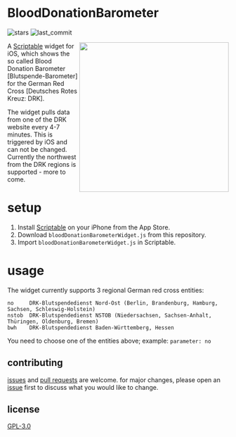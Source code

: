# BloodDonationBarometer

![stars](https://img.shields.io/github/stars/dusselmann/BloodDonationBarometer) ![last_commit](https://img.shields.io/github/last-commit/dusselmann/BloodDonationBarometer)

<img src="https://github.com/dusselmann/BloodDonationBarometer/blob/main/screenshot.jpeg?raw=true" alt="" width=340 align="right"/> 

A <a href="https://scriptable.app">Scriptable</a> widget for iOS, which shows the so called Blood Donation Barometer [Blutspende-Barometer] for the German Red Cross [Deutsches Rotes Kreuz: DRK].

The widget pulls data from one of the DRK website every 4-7 minutes. This is triggered by iOS and can not be changed. Currently the northwest from the DRK regions is supported - more to come. 

# setup
1. Install <a href="https://scriptable.app">Scriptable</a> on your iPhone from the App Store.
2. Download `bloodDonationBarometerWidget.js` from this repository.
4. Import `bloodDonationBarometerWidget.js` in Scriptable.

# usage
The widget currently supports 3 regional German red cross entities: 
```
no     DRK-Blutspendedienst Nord-Ost (Berlin, Brandenburg, Hamburg, Sachsen, Schleswig-Holstein)
nstob  DRK-Blutspendedienst NSTOB (Niedersachsen, Sachsen-Anhalt, Thüringen, Oldenburg, Bremen) 
bwh    DRK-Blutspendedienst Baden-Württemberg, Hessen
```
You need to choose one of the entities above; example: `parameter: no`

## contributing

[issues](https://github.com/dusselmann/BloodDonationBarometer/issues) and [pull requests](https://github.com/dusselmann/BloodDonationBarometer/pulls) are welcome. for major changes, please open an [issue](https://github.com/dusselmann/BloodDonationBarometer/issues) first to discuss what you would like to change.

## license

[GPL-3.0](https://www.gnu.org/licenses/gpl-3.0.en.html)
